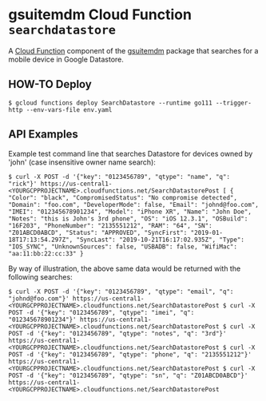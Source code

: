 # gsuitemdm Cloud Function `searchdatastore` #

A [Cloud Function](https://cloud.google.com/functions/) component of the [gsuitemdm](https://github.com/rickt/gsuitemdm) package that searches for a mobile device in Google Datastore. 

## HOW-TO Deploy ##
`$ gcloud functions deploy SearchDatastore --runtime go111 --trigger-http --env-vars-file env.yaml`

## API Examples ##
Example test command line that searches Datastore for devices owned by 'john' (case insensitive owner name search):

`
$ curl -X POST -d '{"key": "0123456789", "qtype": "name", "q": "rick"}' https://us-central1-<YOURGCPPROJECTNAME>.cloudfunctions.net/SearchDatastorePost
[
   {
      "Color": "black",
      "CompromisedStatus": "No compromise detected",
      "Domain": "foo.com",
      "DeveloperMode": false,
      "Email": "johnd@foo.com",
      "IMEI": "012345678901234",
      "Model": "iPhone XR",
      "Name": "John Doe",
      "Notes": "this is John's 3rd phone",
      "OS": "iOS 12.3.1",
      "OSBuild": "16F203",
      "PhoneNumber": "2135551212",
      "RAM": "64",
      "SN": "Z01ABCD0ABCD",
      "Status": "APPROVED",
      "SyncFirst": "2019-01-18T17:13:54.297Z",
      "SyncLast": "2019-10-21T16:17:02.935Z",
      "Type": "IOS_SYNC",
      "UnknownSources": false,
      "USBADB": false,
      "WifiMac": "aa:11:bb:22:cc:33"
   }
`

By way of illustration, the above same data would be returned with the following searches:

`
$ curl -X POST -d '{"key": "0123456789", "qtype": "email", "q": "johnd@foo.com"}' https://us-central1-<YOURGCPPROJECTNAME>.cloudfunctions.net/SearchDatastorePost
$ curl -X POST -d '{"key": "0123456789", "qtype": "imei", "q": "012345678901234"}' https://us-central1-<YOURGCPPROJECTNAME>.cloudfunctions.net/SearchDatastorePost
$ curl -X POST -d '{"key": "0123456789", "qtype": "notes", "q": "3rd"}' https://us-central1-<YOURGCPPROJECTNAME>.cloudfunctions.net/SearchDatastorePost
$ curl -X POST -d '{"key": "0123456789", "qtype": "phone", "q": "2135551212"}' https://us-central1-<YOURGCPPROJECTNAME>.cloudfunctions.net/SearchDatastorePost
$ curl -X POST -d '{"key": "0123456789", "qtype": "sn", "q": "Z01ABCD0ABCD"}' https://us-central1-<YOURGCPPROJECTNAME>.cloudfunctions.net/SearchDatastorePost
`

